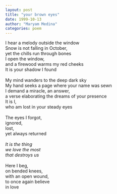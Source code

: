```yaml
---
layout: post
title: "your brown eyes"
date: 1999-10-13
author: "Maryam Medina"
categories: poem
---
```



I hear a melody outside the window<br>
Snow is not falling in October,<br>
yet the chills run through bones<br>
I open the window,<br>
and a firewood warms my red cheeks<br>
It is your shadow I found<br>
<br>
My mind wanders to the deep dark sky<br>
My hand seeks a page where your name was sewn<br>
I demand a miracle, an answer,<br>
a verse elaborating the dreams of your presence<br>
It is I,<br>
who am lost in your steady eyes<br>
<br>
The eyes I forgot,<br>
ignored,<br>
lost,<br>
yet always returned<br>
<br>
*It is the thing*<br>
*we love the most*<br>
*that destroys us*<br>
<br>
Here I beg,<br>
on bended knees,<br>
with an open wound,<br>
to once again believe<br>
in love<br>

